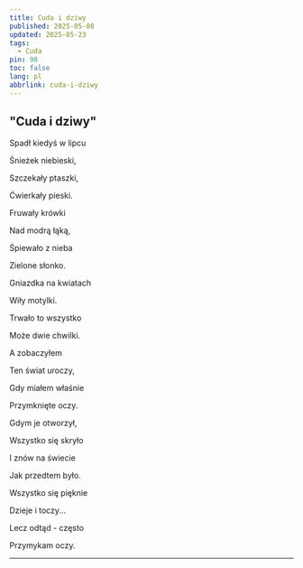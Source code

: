 ```yaml
---
title: Cuda i dziwy
published: 2025-05-08
updated: 2025-05-23
tags:
  - Cuda
pin: 98
toc: false
lang: pl
abbrlink: cuda-i-dziwy
---
```



## "Cuda i dziwy"



Spadł kiedyś w lipcu

Śnieżek niebieski,

Szczekały ptaszki,

Ćwierkały pieski.

Fruwały krówki

Nad modrą łąką,

Śpiewało z nieba

Zielone słonko.

Gniazdka na kwiatach

Wiły motylki.

Trwało to wszystko

Może dwie chwilki.

A zobaczyłem

Ten świat uroczy,

Gdy miałem właśnie

Przymknięte oczy.

Gdym je otworzył,

Wszystko się skryło

I znów na świecie

Jak przedtem było.

Wszystko się pięknie

Dzieje i toczy...

Lecz odtąd - często

Przymykam oczy.

---
